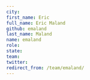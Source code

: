 ```yaml
---
city: 
first_name: Eric
full_name: Eric Maland
github: emaland
last_name: Maland
name: emaland
role: 
state: 
team: 
twitter: 
redirect_from: /team/emaland/
---
```

